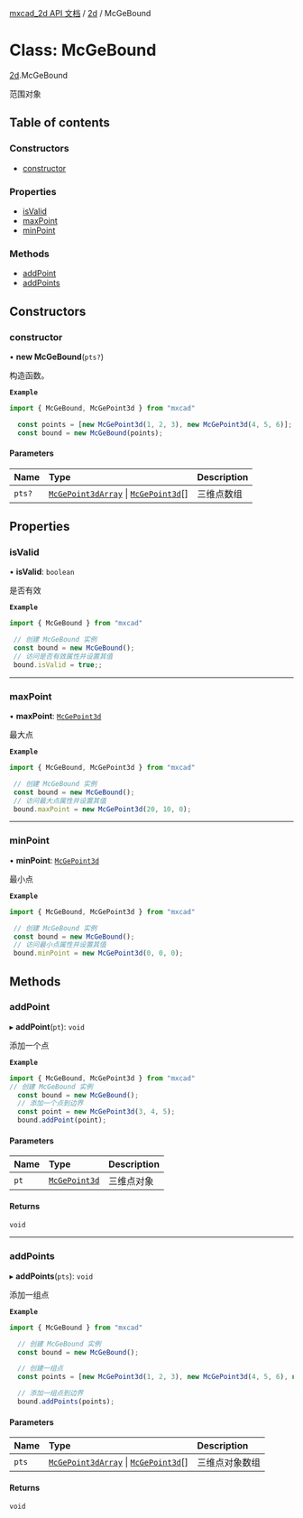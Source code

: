 [mxcad_2d API 文档](../README.md) / [2d](../modules/2d.md) / McGeBound

# Class: McGeBound

[2d](../modules/2d.md).McGeBound

范围对象

## Table of contents

### Constructors

- [constructor](2d.McGeBound.md#constructor)

### Properties

- [isValid](2d.McGeBound.md#isvalid)
- [maxPoint](2d.McGeBound.md#maxpoint)
- [minPoint](2d.McGeBound.md#minpoint)

### Methods

- [addPoint](2d.McGeBound.md#addpoint)
- [addPoints](2d.McGeBound.md#addpoints)

## Constructors

### constructor

• **new McGeBound**(`pts?`)

构造函数。

**`Example`**

```ts
import { McGeBound, McGePoint3d } from "mxcad"

  const points = [new McGePoint3d(1, 2, 3), new McGePoint3d(4, 5, 6)];
  const bound = new McGeBound(points);
```

#### Parameters

| Name | Type | Description |
| :------ | :------ | :------ |
| `pts?` | [`McGePoint3dArray`](2d.McGePoint3dArray.md) \| [`McGePoint3d`](2d.McGePoint3d.md)[] | 三维点数组 |

## Properties

### isValid

• **isValid**: `boolean`

是否有效

**`Example`**

```ts
import { McGeBound } from "mxcad"

 // 创建 McGeBound 实例
 const bound = new McGeBound();
 // 访问是否有效属性并设置其值
 bound.isValid = true;;
 ```

___

### maxPoint

• **maxPoint**: [`McGePoint3d`](2d.McGePoint3d.md)

最大点

**`Example`**

```ts
import { McGeBound, McGePoint3d } from "mxcad"

 // 创建 McGeBound 实例
 const bound = new McGeBound();
 // 访问最大点属性并设置其值
 bound.maxPoint = new McGePoint3d(20, 10, 0);
 ```

___

### minPoint

• **minPoint**: [`McGePoint3d`](2d.McGePoint3d.md)

最小点

**`Example`**

```ts
import { McGeBound, McGePoint3d } from "mxcad"

 // 创建 McGeBound 实例
 const bound = new McGeBound();
 // 访问最小点属性并设置其值
 bound.minPoint = new McGePoint3d(0, 0, 0);
 ```

## Methods

### addPoint

▸ **addPoint**(`pt`): `void`

添加一个点

**`Example`**

```ts
import { McGeBound, McGePoint3d } from "mxcad"
// 创建 McGeBound 实例
  const bound = new McGeBound();
  // 添加一个点到边界
  const point = new McGePoint3d(3, 4, 5);
  bound.addPoint(point);
```

#### Parameters

| Name | Type | Description |
| :------ | :------ | :------ |
| `pt` | [`McGePoint3d`](2d.McGePoint3d.md) | 三维点对象 |

#### Returns

`void`

___

### addPoints

▸ **addPoints**(`pts`): `void`

添加一组点

**`Example`**

```ts
import { McGeBound } from "mxcad"

  // 创建 McGeBound 实例
  const bound = new McGeBound();

  // 创建一组点
  const points = [new McGePoint3d(1, 2, 3), new McGePoint3d(4, 5, 6), new McGePoint3d(7, 8, 9)];

  // 添加一组点到边界
  bound.addPoints(points);
```

#### Parameters

| Name | Type | Description |
| :------ | :------ | :------ |
| `pts` | [`McGePoint3dArray`](2d.McGePoint3dArray.md) \| [`McGePoint3d`](2d.McGePoint3d.md)[] | 三维点对象数组 |

#### Returns

`void`
